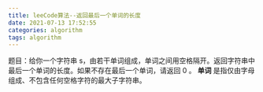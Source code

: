 ```yaml
---
title: leeCode算法--返回最后一个单词的长度
date: 2021-07-13 17:52:55
categories: algorithm
tags: algorithm
---
```

题目：给你一个字符串 s，由若干单词组成，单词之间用空格隔开。返回字符串中最后一个单词的长度。如果不存在最后一个单词，请返回 0 。
<strong>单词</strong> 是指仅由字母组成、不包含任何空格字符的最大子字符串。